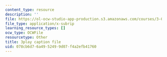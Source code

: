 ```yaml
---
content_type: resource
description: ''
file: https://ol-ocw-studio-app-production.s3.amazonaws.com/courses/3-091sc-introduction-to-solid-state-chemistry-fall-2010/078cb6d76a4952499d07f4a2efb41760_up3zP2z81SE.vtt
file_type: application/x-subrip
learning_resource_types: []
ocw_type: OCWFile
resourcetype: Other
title: 3play caption file
uid: 078cb6d7-6a49-5249-9d07-f4a2efb41760
---
```

